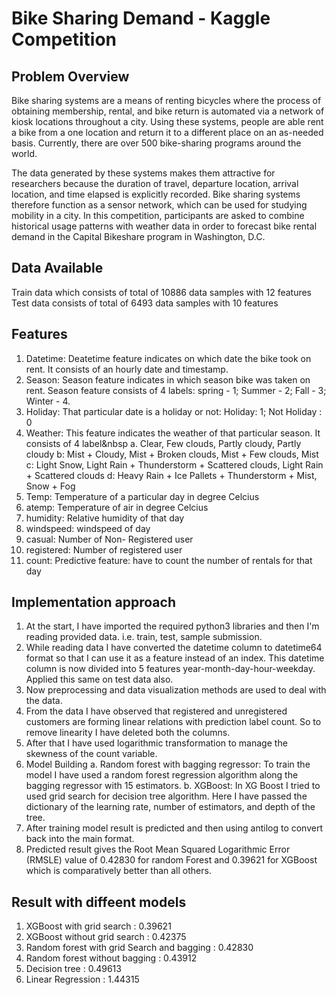 # Bike Sharing Demand - Kaggle Competition
## Problem Overview
Bike sharing systems are a means of renting bicycles where the process of obtaining membership, rental, and bike return is automated via a network of kiosk locations throughout a city. Using these systems, people are able rent a bike from a one location and return it to a different place on an as-needed basis. Currently, there are over 500 bike-sharing programs around the world.

The data generated by these systems makes them attractive for researchers because the duration of travel, departure location, arrival location, and time elapsed is explicitly recorded. Bike sharing systems therefore function as a sensor network, which can be used for studying mobility in a city. In this competition, participants are asked to combine historical usage patterns with weather data in order to forecast bike rental demand in the Capital Bikeshare program in Washington, D.C.

## Data Available
Train data which consists of total of 10886 data samples with 12 features
Test data consists of total of 6493 data samples with 10 features

## Features
1. Datetime: Deatetime feature indicates on which date the bike took on rent. It consists of an hourly date and timestamp.
2. Season:  Season feature indicates in which season bike was taken on rent. Season feature consists of 4 labels: spring - 1; Summer - 2; Fall - 3; Winter - 4.
3. Holiday: That particular date is a holiday or not: Holiday: 1; Not Holiday : 0
4. Weather: This feature indicates the weather of that particular season. It consists of 4 label&nbsp
   a. Clear, Few clouds, Partly cloudy, Partly cloudy
   b: Mist + Cloudy, Mist + Broken clouds, Mist + Few clouds, Mist
   c: Light Snow, Light Rain + Thunderstorm + Scattered clouds, Light Rain + Scattered clouds
   d: Heavy Rain + Ice Pallets + Thunderstorm + Mist, Snow + Fog
5. Temp:  Temperature of a particular day in degree Celcius
6. atemp: Temperature of air in degree Celcius
7. humidity: Relative humidity of that day
8. windspeed: windspeed of day
9. casual: Number of Non- Registered user
10. registered: Number of registered user
11. count: Predictive feature: have to count the number of rentals for that day

## Implementation approach
1. At the start, I have imported the required python3 libraries and then I'm reading provided data. i.e. train, test, sample submission.
2. While reading data I have converted the datetime column to datetime64 format so that I can use it as a feature instead of an index. This datetime column is now divided into 5 features year-month-day-hour-weekday. Applied this same on test data also.
3. Now preprocessing and data visualization methods are used to deal with the data.
4. From the data I have observed that registered and unregistered customers are forming linear relations with prediction label count. So to remove linearity I have deleted both the columns.
5. After that I have used logarithmic transformation to manage the skewness of the count variable.
6. Model Building
   a. Random forest with bagging regressor: To train the model I have used a random forest regression algorithm along the bagging regressor with 15 estimators.
   b. XGBoost: In XG Boost I tried to used grid search for decision tree algorithm. Here I have passed the dictionary of the learning rate, number of estimators, and depth of the tree.
8. After training model result is predicted and then using antilog to convert back into the main format.
9. Predicted result gives the Root Mean Squared Logarithmic Error (RMSLE) value of 0.42830 for random Forest and 0.39621 for XGBoost which is comparatively better than all others.

## Result with diffeent models
1. XGBoost with grid search : 0.39621
2. XGBoost without grid search : 0.42375
3. Random forest with grid Search and bagging : 0.42830
4. Random forest without bagging : 0.43912
5. Decision tree : 0.49613
6. Linear Regression : 1.44315
